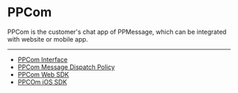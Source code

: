 # PPCom

PPCom is the customer's chat app of PPMessage, which can be integrated with website or mobile app.

------

* [PPCom Interface](./interface.md)
* [PPCom Message Dispatch Policy](./message-dispatch.md)
* [PPCom Web SDK](./web-sdk.md)
* [PPCOm iOS SDK](./ios-sdk.md)
